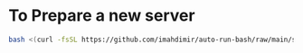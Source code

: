 # To Prepare a new server

```bash
bash <(curl -fsSL https://github.com/imahdimir/auto-run-bash/raw/main/server.sh)
```
